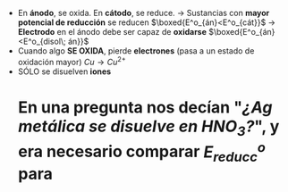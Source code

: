 
- En **ánodo**, se oxida. En **cátodo**, se reduce.
	-> Sustancias con **mayor potencial de reducción** se reducen $\boxed{E^o_{án}<E^o_{cát}}$
	-> **Electrodo** en el ánodo debe ser capaz de **oxidarse** $\boxed{E^o_{án}<E^o_{disol\; án}}$
- Cuando algo **SE OXIDA**, pierde **electrones** (pasa a un estado de oxidación mayor)
	$Cu\rightarrow Cu^{2+}$
- SÓLO se disuelven **iones**
	# En una pregunta nos decían "*¿$Ag$ metálica se disuelve en $HNO_3$?*", y era necesario comparar $E^o_{reducc}$ para 

